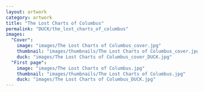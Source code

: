 ```yaml
---
layout: artwork
category: artwork
title: "The Lost Charts of Columbus"
permalink: "DUCK/the_lost_charts_of_columbus"
images:
  "Cover":
    image: "images/The Lost Charts of Columbus_cover.jpg"
    thumbnail: "images/thumbnails/The Lost Charts of Columbus_cover.jpg"
    duck: "images/The Lost Charts of Columbus_cover_DUCK.jpg"
  "First page":
    image: "images/The Lost Charts of Columbus.jpg"
    thumbnail: "images/thumbnails/The Lost Charts of Columbus.jpg"
    duck: "images/The Lost Charts of Columbus_DUCK.jpg"
---
```

